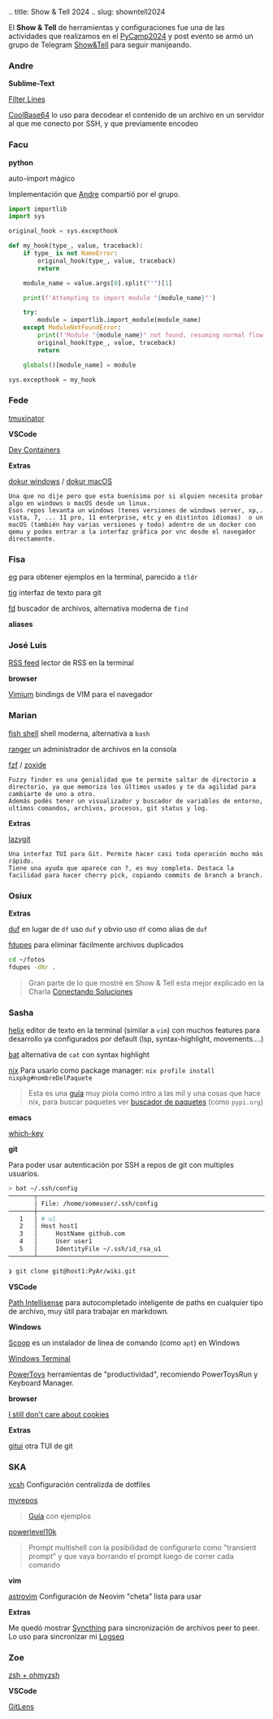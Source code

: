 .. title: Show & Tell 2024
.. slug: showntell2024

El **Show & Tell** de herramientas y configuraciones fue una de las actividades que realizamos en el [PyCamp2024](link://post_path/PyCamp/2024) y post evento se armó un grupo de Telegram [Show&Tell](https://t.me/+cvDe4Dk5nV1kZjIx) para seguir manijeando.

### Andre

**Sublime-Text**

[Filter Lines](https://packagecontrol.io/packages/Filter%20Lines)

[CoolBase64](https://packagecontrol.io/packages/CoolBase64)  lo uso para decodear el contenido de un archivo en un servidor al que me conecto por SSH, y que previamente encodeo


### Facu

**python**

auto-import mágico 

Implementación que [Andre](#andre) compartió por el grupo.

```python
import importlib
import sys

original_hook = sys.excepthook

def my_hook(type_, value, traceback):
    if type_ is not NameError:
        original_hook(type_, value, traceback)
        return

    module_name = value.args[0].split("'")[1]

    print(f'Attempting to import module "{module_name}"')

    try:
        module = importlib.import_module(module_name)
    except ModuleNotFoundError:
        print(f'Module "{module_name}" not found, resuming normal flow')
        original_hook(type_, value, traceback)
        return

    globals()[module_name] = module

sys.excepthook = my_hook
```

### Fede

[tmuxinator](https://github.com/tmuxinator/tmuxinator)

**VSCode**

[Dev Containers](https://code.visualstudio.com/docs/devcontainers/containers)

**Extras**

[dokur windows](https://github.com/dockur/windows) / 
[dokur macOS](https://github.com/dockur/macos)

    Una que no dije pero que esta buenísima por si alguien necesita probar algo en windows o macOS desde un linux. 
    Esos repos levanta un windows (tenes versiones de windows server, xp,. vista, 7, ... 11 pro, 11 enterprise, etc y en distintos idiomas)  o un macOS (también hay varias versiones y todo) adentro de un docker con qemu y podes entrar a la interfaz gráfica por vnc desde el navegador directamente.

### Fisa

[eg](https://github.com/srsudar/eg) para obtener ejemplos en la terminal, parecido a `tldr`

[tig](https://github.com/jonas/tig) interfaz de texto para git

[fd](https://github.com/sharkdp/fd) buscador de archivos, alternativa moderna de `find` 

**aliases**


### José Luis

[RSS feed](https://newsboat.org/) lector de RSS en la terminal

**browser**

[Vimium](https://vimium.github.io/) bindings de VIM para el navegador

### Marian

[fish shell](https://fishshell.com/) shell moderna, alternativa a `bash`

[ranger](https://github.com/ranger/ranger) un administrador de archivos en la consola

[fzf](https://github.com/junegunn/fzf) / [zoxide](https://github.com/ajeetdsouza/zoxide)

    Fuzzy finder es una genialidad que te permite saltar de directorio a directorio, ya que memoriza los últimos usados y te da agilidad para cambiarte de uno a otro.
    Además podés tener un visualizador y buscador de variables de entorno, ultimos comandos, archivos, procesos, git status y log.


**Extras**

[lazygit](https://github.com/jesseduffield/lazygit)

    Una interfaz TUI para Git. Permite hacer casi toda operación mucho más rápido. 
    Tiene una ayuda que aparece con ?, es muy completa. Destaca la facilidad para hacer cherry pick, copiando commits de branch a branch.


### Osiux


**Extras**

[duf](https://github.com/muesli/duf/) en lugar de `df` uso `duf` y obvio uso `df` como alias de `duf` 

[fdupes](https://github.com/adrianlopezroche/fdupes) para eliminar fácilmente archivos duplicados

```bash
cd ~/fotos
fdupes -dNr .
```

> Gran parte de lo que mostré en Show & Tell esta mejor explicado en la Charla [Conectando Soluciones](https://osiux.com/2024-04-27-flisol-caba-2024-conectando-soluciones.html)


### Sasha

[helix](https://helix-editor.com/) editor de texto en la terminal (similar a `vim`) con muchos features para desarrollo ya configurados por default (lsp, syntax-highlight, movements....)

[bat](https://github.com/sharkdp/bat) alternativa de `cat` con syntax highlight

[nix](https://nix.dev/install-nix) Para usarlo como package manager: `nix profile install nixpkg#nombreDelPaquete`

> Esta es una [guía](https://tonyfinn.com/blog/nix-from-first-principles-flake-edition/) muy piola como intro a las mil  y una cosas que hace nix, para buscar paquetes ver [buscador de paquetes](https://search.nixos.org/packages) (como `pypi.org`)

**emacs**

[which-key](https://github.com/justbur/emacs-which-key)

**git**

Para poder usar autenticación por SSH a repos de git con multiples usuarios. 

```bash
> bat ~/.ssh/config
───────┬─────────────────────────────────────────────────────────────────────────────────────────────────────────────────────────────
       │ File: /home/someuser/.ssh/config
───────┼─────────────────────────────────────────────────────────────────────────────────────────────────────────────────────────────
   1   │ # u1
   2   │ Host host1
   3   │     HostName github.com
   4   │     User user1
   5   │     IdentityFile ~/.ssh/id_rsa_u1
───────┴────────────────────────────────────

❯ git clone git@host1:PyAr/wiki.git
```

**VSCode**

[Path Intellisense](https://marketplace.visualstudio.com/items?itemName=christian-kohler.path-intellisense) para autocompletado inteligente de paths en cualquier tipo de archivo, muy útil para trabajar en markdown.

**Windows**

[Scoop](https://scoop.sh/) es un instalador de línea de comando (como `apt`) en Windows

[Windows Terminal](https://github.com/microsoft/terminal)

[PowerToys](https://github.com/microsoft/PowerToys) herramientas de "productividad", recomiendo PowerToysRun y Keyboard Manager.

**browser**

[I still don't care about cookies](https://github.com/OhMyGuus/I-Still-Dont-Care-About-Cookies)

**Extras**

[gitui](https://github.com/extrawurst/gitui) otra TUI de git


### SKA

[vcsh](https://github.com/RichiH/vcsh) Configuración centralizda de dotfiles

[myrepos](https://myrepos.branchable.com/)

> [Guía](https://srijanshetty.in/technical/vcsh-mr-dotfiles-nirvana/) con ejemplos

[powerlevel10k ](https://github.com/romkatv/powerlevel10k )

> Prompt multishell con la posibilidad de configurarlo como "transient prompt" y que vaya borrando el prompt luego de correr cada comando 

**vim**

[astrovim](https://astronvim.com/) Configuración de Neovim "cheta" lista para usar

**Extras**

Me quedó mostrar [Syncthing](https://syncthing.net/) para sincronización de archivos peer to peer. Lo uso para sincronizar mi [Logseq](https://logseq.com/)

### Zoe

[zsh + ohmyzsh](https://github.com/ohmyzsh/ohmyzsh/wiki/Installing-ZSH)

**VSCode**

[GitLens](https://marketplace.visualstudio.com/items?itemName=eamodio.gitlens)
